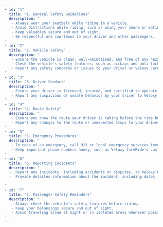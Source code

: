 ```yaml
---
- id: "1"
  title: "1. General Safety Guidelines"
  description: "
   - Always wear your seatbelt while riding in a vehicle.
   - Avoid distractions while riding, such as using your phone or eating.
   - Keep valuables secure and out of sight.
   - Be respectful and courteous to your driver and other passengers.
"
- id: "2"
  title: "2. Vehicle Safety"
  description: "
   - Ensure the vehicle is clean, well-maintained, and free of any hazards.
   - Check the vehicle's safety features, such as airbags and anti-lock brakes, before starting the ride.
   - Report any safety concerns or issues to your driver or Veloxy CareRide customer support at support@veloxycareride.com
"
- id: "3"
  title: "3. Driver Conduct"
  description: "
   - Ensure your driver is licensed, insured, and certified to operate a vehicle.
   - Report any suspicious or unsafe behavior by your driver to Veloxy CareRide customer support at support@veloxycareride.com
"
- id: "4"
  title: "4. Route Safety"
  description: "
   - Ensure you know the route your driver is taking before the ride begins.
   - Report any changes to the route or unexpected stops to your driver or Veloxy CareRide customer support at support@veloxycareride.com
"
- id: "5"
  title: "5. Emergency Procedures"
  description: "
   - In case of an emergency, call 911 or local emergency services immediately.
   - Keep important phone numbers handy, such as Veloxy CareRide's customer support number 1-877-368-3569 
"
- id: "6"
  title: "6. Reporting Incidents"
  description: "
  -  Report any incidents, including accidents or disputes, to Veloxy CareRide customer support as soon as possible.
  -  Provide detailed information about the incident, including dates, times, locations, and parties involved.

"
- id: "7"
  title: "7. Passenger Safety Reminders"
  description: "
   - Always check the vehicle's safety features before riding.
   - Keep your belongings secure and out of sight.
   - Avoid traveling alone at night or in isolated areas whenever possible.
"
---
```


